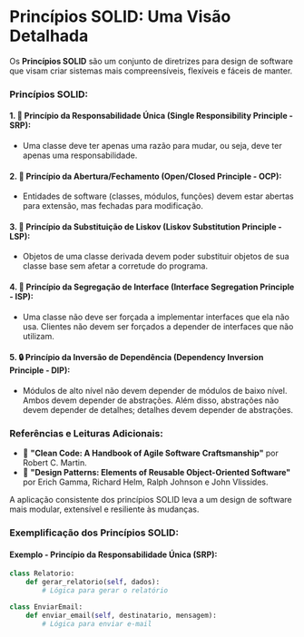 # **Princípios SOLID: Uma Visão Detalhada**

Os **Princípios SOLID** são um conjunto de diretrizes para design de software que visam criar sistemas mais compreensíveis, flexíveis e fáceis de manter.

### **Princípios SOLID:**

#### 1. 🎯 **Princípio da Responsabilidade Única (Single Responsibility Principle - SRP):**
   - Uma classe deve ter apenas uma razão para mudar, ou seja, deve ter apenas uma responsabilidade.

#### 2. 🤝 **Princípio da Abertura/Fechamento (Open/Closed Principle - OCP):**
   - Entidades de software (classes, módulos, funções) devem estar abertas para extensão, mas fechadas para modificação.

#### 3. 🔗 **Princípio da Substituição de Liskov (Liskov Substitution Principle - LSP):**
   - Objetos de uma classe derivada devem poder substituir objetos de sua classe base sem afetar a corretude do programa.

#### 4. 🔄 **Princípio da Segregação de Interface (Interface Segregation Principle - ISP):**
   - Uma classe não deve ser forçada a implementar interfaces que ela não usa. Clientes não devem ser forçados a depender de interfaces que não utilizam.

#### 5. 🔒 **Princípio da Inversão de Dependência (Dependency Inversion Principle - DIP):**
   - Módulos de alto nível não devem depender de módulos de baixo nível. Ambos devem depender de abstrações. Além disso, abstrações não devem depender de detalhes; detalhes devem depender de abstrações.

### **Referências e Leituras Adicionais:**

- 📘 **"Clean Code: A Handbook of Agile Software Craftsmanship"** por Robert C. Martin.
- 📗 **"Design Patterns: Elements of Reusable Object-Oriented Software"** por Erich Gamma, Richard Helm, Ralph Johnson e John Vlissides.

A aplicação consistente dos princípios SOLID leva a um design de software mais modular, extensível e resiliente às mudanças.

### **Exemplificação dos Princípios SOLID:**

#### Exemplo - Princípio da Responsabilidade Única (SRP):

```python
class Relatorio:
    def gerar_relatorio(self, dados):
        # Lógica para gerar o relatório

class EnviarEmail:
    def enviar_email(self, destinatario, mensagem):
        # Lógica para enviar e-mail

